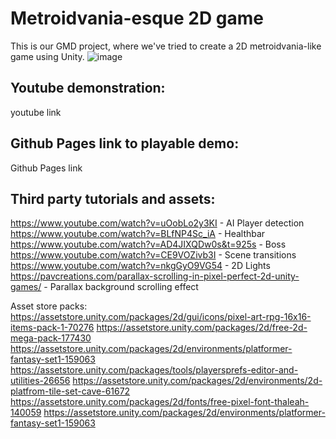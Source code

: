 # Metroidvania-esque 2D game
This is our GMD project, where we've tried to create a 2D metroidvania-like game using Unity. 
![image](https://user-images.githubusercontent.com/57094519/167427045-9de3638b-b237-4933-9801-356d440e1510.png)

## Youtube demonstration: 
youtube link

## Github Pages link to playable demo:
Github Pages link

## Third party tutorials and assets:
https://www.youtube.com/watch?v=uOobLo2y3KI - AI Player detection
https://www.youtube.com/watch?v=BLfNP4Sc_iA - Healthbar
https://www.youtube.com/watch?v=AD4JIXQDw0s&t=925s - Boss
https://www.youtube.com/watch?v=CE9VOZivb3I - Scene transitions
https://www.youtube.com/watch?v=nkgGyO9VG54 - 2D Lights
https://pavcreations.com/parallax-scrolling-in-pixel-perfect-2d-unity-games/ - Parallax background scrolling effect

Asset store packs:
https://assetstore.unity.com/packages/2d/gui/icons/pixel-art-rpg-16x16-items-pack-1-70276
https://assetstore.unity.com/packages/2d/free-2d-mega-pack-177430
https://assetstore.unity.com/packages/2d/environments/platformer-fantasy-set1-159063
https://assetstore.unity.com/packages/tools/playersprefs-editor-and-utilities-26656
https://assetstore.unity.com/packages/2d/environments/2d-platfrom-tile-set-cave-61672
https://assetstore.unity.com/packages/2d/fonts/free-pixel-font-thaleah-140059
https://assetstore.unity.com/packages/2d/environments/platformer-fantasy-set1-159063
